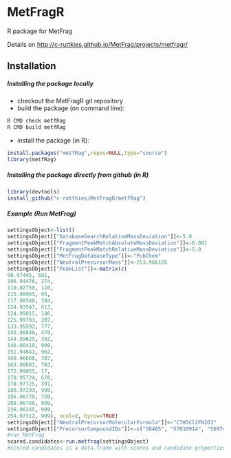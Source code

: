 MetFragR
========

R package for MetFrag

Details on http://c-ruttkies.github.io/MetFrag/projects/metfragr/

Installation
------------

##### Installing the package locally
- checkout the MetFragR git repository
- build the package (on command line): <br>
```bash
R CMD check metfRag
R CMD build metfRag
```
- install the package (in R): <br>
```R
install.packages("metfRag",repos=NULL,type="source")
library(metfRag)
```

##### Installing the package directly from github (in R)
```R
library(devtools)
install_github("c-ruttkies/MetFragR/metfRag")
```

##### Example (Run MetFrag)
```R
settingsObject<-list()
settingsObject[["DatabaseSearchRelativeMassDeviation"]]<-5.0
settingsObject[["FragmentPeakMatchAbsoluteMassDeviation"]]<-0.001
settingsObject[["FragmentPeakMatchRelativeMassDeviation"]]<-5.0
settingsObject[["MetFragDatabaseType"]]<-"PubChem"
settingsObject[["NeutralPrecursorMass"]]<-253.966126
settingsObject[["PeakList"]]<-matrix(c(
90.97445, 681,
106.94476, 274,
110.02750, 110,
115.98965, 95,
117.98540, 384,
124.93547, 613,
124.99015, 146,
125.99793, 207,
133.95592, 777,
143.98846, 478,
144.99625, 352,
146.00410, 999,
151.94641, 962,
160.96668, 387,
163.00682, 782,
172.99055, 17,
178.95724, 678,
178.97725, 391,
180.97293, 999,
196.96778, 720,
208.96780, 999,
236.96245, 999,
254.97312, 999), ncol=2, byrow=TRUE)
settingsObject[["NeutralPrecursorMolecularFormula"]]<-"C7H5Cl2FN2O3"
settingsObject[["PrecursorCompoundIDs"]]<-c("50465", "57010914", "56974741", "88419651", "23354334")
#run MetFrag
scored.candidates<-run.metfrag(settingsObject)
#scored.candidates is a data.frame with scores and candidate properties
```
